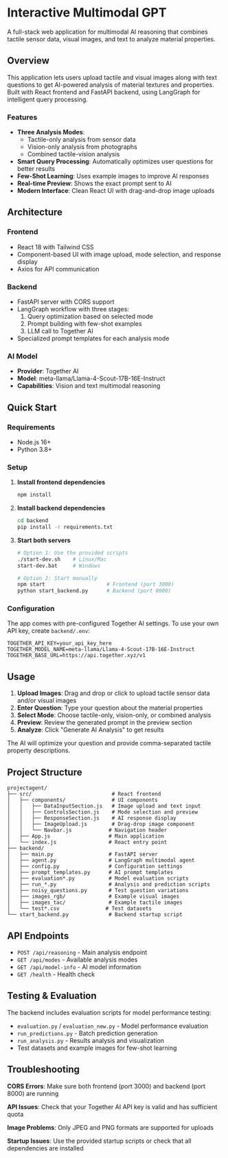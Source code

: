 # Interactive Multimodal GPT

A full-stack web application for multimodal AI reasoning that combines tactile sensor data, visual images, and text to analyze material properties.

## Overview

This application lets users upload tactile and visual images along with text questions to get AI-powered analysis of material textures and properties. Built with React frontend and FastAPI backend, using LangGraph for intelligent query processing.

### Features

- **Three Analysis Modes**:
  - Tactile-only analysis from sensor data
  - Vision-only analysis from photographs  
  - Combined tactile-vision analysis
- **Smart Query Processing**: Automatically optimizes user questions for better results
- **Few-Shot Learning**: Uses example images to improve AI responses
- **Real-time Preview**: Shows the exact prompt sent to AI
- **Modern Interface**: Clean React UI with drag-and-drop image uploads

## Architecture

### Frontend
- React 18 with Tailwind CSS
- Component-based UI with image upload, mode selection, and response display
- Axios for API communication

### Backend
- FastAPI server with CORS support
- LangGraph workflow with three stages:
  1. Query optimization based on selected mode
  2. Prompt building with few-shot examples
  3. LLM call to Together AI
- Specialized prompt templates for each analysis mode

### AI Model
- **Provider**: Together AI
- **Model**: meta-llama/Llama-4-Scout-17B-16E-Instruct
- **Capabilities**: Vision and text multimodal reasoning

## Quick Start

### Requirements

- Node.js 16+
- Python 3.8+

### Setup

1. **Install frontend dependencies**
   ```bash
   npm install
   ```

2. **Install backend dependencies**
   ```bash
   cd backend
   pip install -r requirements.txt
   ```

3. **Start both servers**
   ```bash
   # Option 1: Use the provided scripts
   ./start-dev.sh    # Linux/Mac
   start-dev.bat     # Windows
   
   # Option 2: Start manually
   npm start                    # Frontend (port 3000)
   python start_backend.py      # Backend (port 8000)
   ```

### Configuration

The app comes with pre-configured Together AI settings. To use your own API key, create `backend/.env`:

```env
TOGETHER_API_KEY=your_api_key_here
TOGETHER_MODEL_NAME=meta-llama/Llama-4-Scout-17B-16E-Instruct
TOGETHER_BASE_URL=https://api.together.xyz/v1
```

## Usage

1. **Upload Images**: Drag and drop or click to upload tactile sensor data and/or visual images
2. **Enter Question**: Type your question about the material properties
3. **Select Mode**: Choose tactile-only, vision-only, or combined analysis
4. **Preview**: Review the generated prompt in the preview section
5. **Analyze**: Click "Generate AI Analysis" to get results

The AI will optimize your question and provide comma-separated tactile property descriptions.

## Project Structure

```
projectagent/
├── src/                          # React frontend
│   ├── components/               # UI components
│   │   ├── DataInputSection.js   # Image upload and text input
│   │   ├── ControlsSection.js    # Mode selection and preview
│   │   ├── ResponseSection.js    # AI response display
│   │   ├── ImageUpload.js        # Drag-drop image component
│   │   └── Navbar.js            # Navigation header
│   ├── App.js                   # Main application
│   └── index.js                 # React entry point
├── backend/
│   ├── main.py                  # FastAPI server
│   ├── agent.py                 # LangGraph multimodal agent
│   ├── config.py                # Configuration settings
│   ├── prompt_templates.py      # AI prompt templates
│   ├── evaluation*.py           # Model evaluation scripts
│   ├── run_*.py                 # Analysis and prediction scripts
│   ├── noisy_questions.py       # Test question variations
│   ├── images_rgb/              # Example visual images
│   ├── images_tac/              # Example tactile images
│   └── test*.csv               # Test datasets
└── start_backend.py             # Backend startup script
```

## API Endpoints

- `POST /api/reasoning` - Main analysis endpoint
- `GET /api/modes` - Available analysis modes  
- `GET /api/model-info` - AI model information
- `GET /health` - Health check

## Testing & Evaluation

The backend includes evaluation scripts for model performance testing:

- `evaluation.py` / `evaluation_new.py` - Model performance evaluation
- `run_predictions.py` - Batch prediction generation  
- `run_analysis.py` - Results analysis and visualization
- Test datasets and example images for few-shot learning

## Troubleshooting

**CORS Errors**: Make sure both frontend (port 3000) and backend (port 8000) are running

**API Issues**: Check that your Together AI API key is valid and has sufficient quota

**Image Problems**: Only JPEG and PNG formats are supported for uploads

**Startup Issues**: Use the provided startup scripts or check that all dependencies are installed


